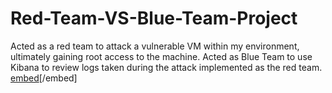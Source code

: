 # Red-Team-VS-Blue-Team-Project
Acted as a red team to attack a vulnerable VM within my environment, ultimately gaining root access to the machine. Acted as Blue Team to use Kibana to review logs taken during the attack implemented as the red team.
[embed](https://github.com/B-garces/Red-Team-VS-Blue-Team-Project/files/7349043/Report.1.pdf)[/embed]
